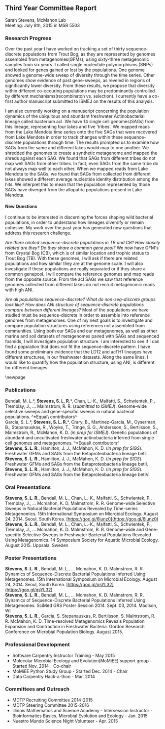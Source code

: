 ## Third Year Committee Report
Sarah Stevens, McMahon Lab  
Meeting: July 8th, 2015 in MSB 5503

### Research Progress
Over the past year I have worked on tracking a set of thirty sequence-discrete populations from Trout Bog, as they are represented by genomes assembled from metagenomes(GFMs), using sixty-three metagenomic samples from six years. I called single nucleotide polymorphisms (SNPs) and looked for genes gained or lost by the populations.  One genome showed a genome-wide sweep of diversity through the time series.  Other genomes show evidence of past gene-sweeps, as reveled in regions of  significantly lower diversity.  From these results, we propose that diversity within different co-occuring populations may be predominantly controlled by different mechanisms(recombinaton vs. selection).  I currently have a co-first author manuscript submitted to ISMEJ on the results of this analysis.  

I am also currently working on a manuscript concerning the population dynamics of the ubiquitous and abundant freshwater Actinobacterial lineage called bacterium acI.  We have 14 single cell genomes(SAGs) from this lineage, representing four lakes and five 'tribes'.  We mapped reads from the Lake Mendota time series onto the five SAGs that were recovered from Lake Mendota in order to track changes within these sequence-discrete populations through time.  The results prompted us to examine how SAGs from the same and different lakes would map to one another.  We shredded the genomes to create a synthetic metagenome and mapped the shreds against each SAG.  We found that SAGs from different tribes do not map well SAGs from other tribes.  In fact, even SAGs from the same tribe do not always map well to each other.  When we mapped reads from Lake Mendota to the SAGs, we found that SAGs from collected from different lakes showed a different average nucleotide identity distribution among the hits.  We interpret this to mean that the population represented by those SAGs have diverged from the allopatric populations present in Lake Mendota.   <!--- Something about the gene patterns through time and coverage differences ?? -->  

#### New Questions
I continue to be interested in discerning the forces shaping wild bacterial populations, in order to understand how lineages diversify or remain cohesive. My work over the past year has generated new questions that address this research challenge.  

*Are there related sequence-discrete populations in TB and CB?  How closely related are they?  Do they share a common gene pool?* We now have GFM's from Crystal Bog (CB), which is of similar location and trophic status to Trout Bog (TB).  With these genomes, I will ask if there are related populations and how similar they are at the genome scale.  I will also investigate if these populations are really separated or if they share a common genepool.  I will compare the reference genomes and map reads from the opposite source.  From the acI SAGs we saw that reference genomes collected from different lakes do not recruit metagenomic reads with high ANI.

*Are all populations sequence-discrete?  What do non-seq-discrete groups look like? How does ANI structure of sequence-discrete populations compare between different lineages?* Most of the populations we have studied must be sequence-discrete in order to assemble into reference genomes from metagenomes.  One of my next goals is to investigate and compare population structures using references not assembled from communities.  Using both our SAGs and our metagenomes, as well as other marine and soil datasets of metagenomes paired with SAGs and sequenced fosmids, I will investigate population structure.  I am interested to see if I can find a population that does not fit the sequence-discrete pattern.  I have found some preliminary evidence that the LD12 and acTH1 lineages have different structures, in our freshwater datasets.  Along the same lines, I would like to quantify how the population structure, using ANI, is different for different lineages.

\newpage

### Publications
Bendall, M. L.\*, **Stevens, S. L. R.**\*, Chan, L.-K., Malfatti, S., Schwientek, P., Tremblay, J., … Malmstrom, R. R. (_submitted to ISMEJ_). Genome-wide selective sweeps and gene-specific sweeps in natural bacterial populations. ^\*Equal\ contributors^  
Garcia, S. L.\*, **Stevens, S. L. R.**\*, Crary, B., Martinez-Garcia, M., Oyserman, B., Stepanauskas, R., Woyke, T., Tringe, S. G., Andersson, S., Bertilsson, S., Malmstrom, R.,  McMahon, K. D. (_in prep for ISMEJ_). Genetic populations of abundant and uncultivated freshwater actinobacteria inferred from single cell genomes and metagenomes. ^\*Equal\ contributors^  
**Stevens, S. L. R.**, Hamilton, J. J., McMahon, K. D. (_in prep for SIGS_). Freshwater GFMs and SAGs from the Betaproteobacteria lineage betI.  
**Stevens, S. L. R.**, Hamilton, J. J., McMahon, K. D. (_in prep for SIGS_). Freshwater GFMs and SAGs from the Betaproteobacteria lineage betII.  
**Stevens, S. L. R.**, Hamilton, J. J., McMahon, K. D. (_in prep for SIGS_). Freshwater GFMs and SAGs from the Betaproteobacteria lineage betIV.  

### Oral Presentations
**Stevens, S. L. R.**, Bendall, M. L., Chan, L.-K., Malfatti, S., Schwientek, P., Tremblay, J., … Mcmahon, K. D. Malmstrom, R. R. Genome-wide Selective Sweeps in Natural Bacterial Populations Revealed by Time-series Metagenomics. 15th International Symposium on Microbial Ecology. August 24, 2014. Seoul, South Korea.  [https://goo.gl/6iunz0](https://goo.gl/6iunz0)  
**Stevens, S. L. R.**, Bendall, M. L., Chan, L.-K., Malfatti, S., Schwientek, P., Tremblay, J., … Mcmahon, K. D. Malmstrom, R. R. Genome-wide and Gene-specific Selective Sweeps in Freshwater Bacterial Populations Revealed Using Metagenomics. 14 Symposium Society for Aquatic Microbial Ecology. August 2015. Uppsala, Sweden

### Poster Presentations
**Stevens, S. L. R.**, Bendall, M. L., … Mcmahon, K. D. Malmstrom, R. R. Dynamics of Sequence-Discrete Bacterial Populations Inferred Using Metagenomes. 15th International Symposium on Microbial Ecology. August 24, 2014. Seoul, South Korea. [https://goo.gl/qsYL32](https://goo.gl/qsYL32)  
**Stevens, S. L. R.**, Bendall, M. L., … Mcmahon, K. D. Malmstrom, R. R. Dynamics of Sequence-Discrete Bacterial Populations Inferred Using Metagenomes. SciMed GRS Poster Session 2014. Sept. 03, 2014. Madison, WI  
**Stevens, S. L. R.**, Garcia, S. Stepanauskas, R. Bertilsson, S. Malmstrom, R. R. McMahon, K. D. Time-resolved Metagenomics Reveals Population Expansion and Contraction in Freshwater Bacteria. Gordon Research Conference on Microbial Population Biology. August 2015.  

### Professional Development
* Software Carpentry Instructor Training - May 2015
* Molecular Microbial Ecology and Evolution(MoMiEE) support group - Started Nov. 2014 - Co-chair
* MoMiEE Python Study Group - Started Dec. 2014 - Chair
* Data Carpentry Hack-a-thon - Mar. 2014

### Committees and Outreach
+ MDTP Recruiting Committee 2014-2015
+ MDTP Steering Committee 2015-2016
+ Illinois Mathematics and Science Academy - Intersession Instructor - Bioinformatics Basics, Microbial Evolution and Ecology - Jan. 2015
+ Nuestro Mundo Science Night Volunteer - Apr. 2015
